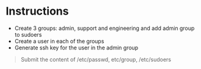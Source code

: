 # Instructions

- Create 3 groups: admin, support and engineering and add admin group to sudoers
- Create a user in each of the groups
- Generate ssh key for the user in the admin group

> Submit the content of /etc/passwd, etc/group, /etc/sudoers